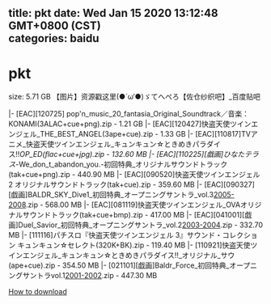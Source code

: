 
title: pkt
date: Wed Jan 15 2020 13:12:48 GMT+0800 (CST)    
categories: baidu
---

# pkt
size: 5.71 GB
 【图片】资源戳这里(●´ω‘●)ゞてへぺろ【佐仓纱织吧】_百度贴吧
 
|- [EAC][120725] pop'n_music_20_fantasia_Original_Soundtrack／音楽：KONAMI(3ALAC+cue+png).zip - 1.21 GB
|- [EAC][120427]快盗天使ツインエンジェル_THE_BEST_ANGEL(3ape+cue).zip - 1.33 GB
|- [EAC][110817]TVアニメ_快盗天使ツインエンジェル_キュンキュン☆ときめきパラダイス!!_OP_ED(flac+cue+jpg).zip - 132.60 MB
|- [EAC][110225][戯画]ひなたテラス_-We_don_t_abandon_you.-初回特典_オリジナルサウンドトラック(tak+cue+png).zip - 440.90 MB
|- [EAC][090520]快盗天使ツインエンジェル2 オリジナルサウンドトラック(tak+cue).zip - 359.60 MB
|- [EAC][090327][戯画]BALDR_SKY_Dive1_初回特典_オープニングサントラ_vol.3[2005-2008](tak+cue+bmp).zip - 568.00 MB
|- [EAC][081119]快盗天使ツインエンジェル_OVAオリジナルサウンドトラック(tak+cue+bmp).zip - 417.00 MB
|- [EAC][041001][戯画]Duel_Savior_初回特典_オープニングサントラ_vol.2[2003-2004](ape+cue+jpg).zip - 332.70 MB
|- [111116]パチスロ『快盗天使ツインエンジェル 3』サウンド・コレクション キュンキュン☆セレクト(320K+BK).zip - 119.40 MB
|- [110921]快盗天使ツインエンジェル_キュンキュン☆ときめきパラダイス!!_オリジナル_サウ(ape+cue).zip - 354.50 MB
|- [021101][戯画]Baldr_Force_初回特典_オープニングサントラvol.1[2001-2002](flac+cue+jpg).zip - 447.30 MB

[How to download](https://bpcam.bemobtrk.com/go/2ceec3aa-1ca2-46d6-b9ff-aaa5c184517c?jno=211)